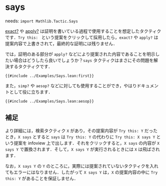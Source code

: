# says

needs: `import Mathlib.Tactic.Says`

[exact?](./exact_question.md) や [apply?](./apply_question.md) は証明を書いている過程で使用することを想定したタクティクです．`Try this: ` という提案をクリックして採用したら，`exact?` や `apply?` は提案内容で上書きされて，最終的な証明には残りません．

では，証明のある部分が `apply?` などにより提案された内容であることを明示したい場合はどうしたら良いでしょうか？`says` タクティクはまさにその問題を解決するタクティクです．

```lean
{{#include ../Examples/Says.lean:first}}
```

また，`simp?` や `aesop?` などに対しても使用することができ，やはりドキュメントとして役に立ちます．

```lean
{{#include ../Examples/Says.lean:aesop}}
```

## 補足

より詳細には，検索タクティク `X` があり，その提案内容が `Try this: Y` だったとき，`X says` とすると `says` は `Try this: Y` の代わりに `Try this: X says Y` という提案を infoview 上で出します．それをクリックすると，`X says` の内容が `X says Y` で置換されます．そして，`X says Y` が実行されるときには `X` は飛ばされます．

なお，`X says Y` の `Y` のところに，実際には提案されていないタクティクを入れてもエラーにはなりません．したがって `X says Y` は，`X` の提案内容の中に `Try this: Y` があることを保証しません．
